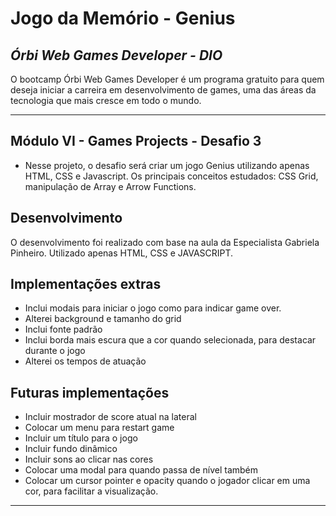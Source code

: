 # Jogo da Memório - Genius 
## _Órbi Web Games Developer - DIO_

O bootcamp Órbi Web Games Developer é um programa gratuito para quem deseja iniciar a carreira em desenvolvimento de games, uma das áreas da tecnologia que mais cresce em todo o mundo.
___
## Módulo VI - Games Projects - Desafio 3

- Nesse projeto, o desafio será criar um jogo Genius utilizando apenas HTML, CSS e Javascript. Os principais conceitos estudados: CSS Grid, manipulação de Array e Arrow Functions.

## Desenvolvimento

O desenvolvimento foi realizado com base na aula da Especialista Gabriela Pinheiro.
Utilizado apenas HTML, CSS e JAVASCRIPT.

## Implementações extras
- Inclui modais para iniciar o jogo como para indicar game over.
- Alterei background e tamanho do grid
- Inclui fonte padrão
- Inclui borda mais escura que a cor quando selecionada, para destacar durante o jogo
- Alterei os tempos de atuação

## Futuras implementações

- Incluir mostrador de score atual na lateral
- Colocar um menu para restart game
- Incluir um título para o jogo
- Incluir fundo dinâmico
- Incluir sons ao clicar nas cores
- Colocar uma modal para quando passa de nível também
- Colocar um cursor pointer e opacity quando o jogador clicar em uma cor, para facilitar a visualização.
___